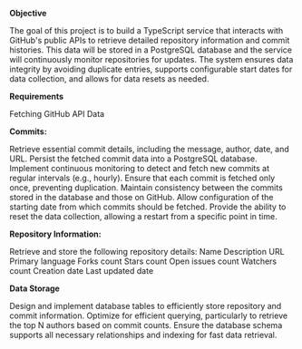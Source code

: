   **Objective**

The goal of this project is to build a TypeScript service that interacts with GitHub's public APIs to retrieve detailed repository information and commit histories. This data will be stored in a PostgreSQL database and the service will continuously monitor repositories for updates. The system ensures data integrity by avoiding duplicate entries, supports configurable start dates for data collection, and allows for data resets as needed.

**Requirements**

Fetching GitHub API Data

**Commits:**


Retrieve essential commit details, including the message, author, date, and URL.
Persist the fetched commit data into a PostgreSQL database.
Implement continuous monitoring to detect and fetch new commits at regular intervals (e.g., hourly).
Ensure that each commit is fetched only once, preventing duplication.
Maintain consistency between the commits stored in the database and those on GitHub.
Allow configuration of the starting date from which commits should be fetched.
Provide the ability to reset the data collection, allowing a restart from a specific point in time.

**Repository Information:**

Retrieve and store the following repository details:
Name
Description
URL
Primary language
Forks count
Stars count
Open issues count
Watchers count
Creation date
Last updated date

**Data Storage**

Design and implement database tables to efficiently store repository and commit information.
Optimize for efficient querying, particularly to retrieve the top N authors based on commit counts.
Ensure the database schema supports all necessary relationships and indexing for fast data retrieval.
